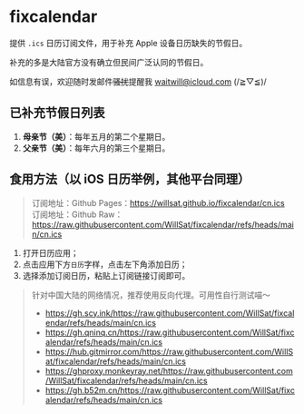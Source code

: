 # fixcalendar

提供 `.ics` 日历订阅文件，用于补充 Apple 设备日历缺失的节假日。

补充的多是大陆官方没有确立但民间广泛认同的节假日。

如信息有误，欢迎随时发邮件~~骚扰~~提醒我 waitwill@icloud.com (/≧▽≦)/

## 已补充节假日列表

1. **母亲节（美）**：每年五月的第二个星期日。
2. **父亲节（美）**：每年六月的第三个星期日。

## 食用方法（以 iOS 日历举例，其他平台同理）

> 订阅地址：Github Pages：https://willsat.github.io/fixcalendar/cn.ics  
> 订阅地址：Github Raw：https://raw.githubusercontent.com/WillSat/fixcalendar/refs/heads/main/cn.ics

1. 打开日历应用；
2. 点击应用下方`日历`字样，点击左下角添加日历；
3. 选择添加订阅日历，粘贴上订阅链接订阅即可。

> 针对中国大陆的网络情况，推荐使用反向代理。可用性自行测试喵～
> - https://gh.scy.ink/https://raw.githubusercontent.com/WillSat/fixcalendar/refs/heads/main/cn.ics
> - https://gh.qninq.cn/https://raw.githubusercontent.com/WillSat/fixcalendar/refs/heads/main/cn.ics
> - https://hub.gitmirror.com/https://raw.githubusercontent.com/WillSat/fixcalendar/refs/heads/main/cn.ics
> - https://ghproxy.monkeyray.net/https://raw.githubusercontent.com/WillSat/fixcalendar/refs/heads/main/cn.ics
> - https://gh.b52m.cn/https://raw.githubusercontent.com/WillSat/fixcalendar/refs/heads/main/cn.ics